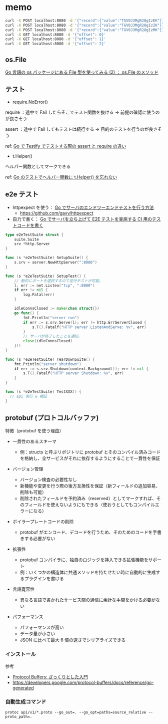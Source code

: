 # memo

```sh
curl -X POST localhost:8080 -d '{"record":{"value":"TGV0J3MgR28gIzEK"}}'
curl -X POST localhost:8080 -d '{"record":{"value":"TGV0J3MgR28gIzIK"}}'
curl -X POST localhost:8080 -d '{"record":{"value":"TGV0J3MgR28gIzMK"}}'
curl -X GET localhost:8080 -d '{"offset": 0}'
curl -X GET localhost:8080 -d '{"offset": 1}'
curl -X GET localhost:8080 -d '{"offset": 2}'
```

## os.File

[Go 言語の os パッケージにある File 型を使ってみる (2) ： os.File のメソッド](https://waman.hatenablog.com/entry/2017/10/04/070228)

## テスト

- require.NoError()

require ：途中で Fail したらそこでテスト関数を抜ける → 前提の確認に使うのが良さそう

assert ：途中で Fail してもテストは続行する → 目的のテストを行うのが良さそう

ref: [Go で Testify でテストする際の assert と require の違い](https://qiita.com/ysti/items/a987c627d7a5e5cf32ec)

- t.Helper()

ヘルパー関数としてマークできる

ref: [Go のテストでヘルパー関数に t.Helper() を忘れない](https://qiita.com/ichiban@github/items/b5f8e5c7e00c85cb5ca7)

## e2e テスト

- httpexpect を使う： [Go でサーバのエンドツーエンドテストを行う方法](https://note.com/navitime_tech/n/ne935de0d34c9)
  - https://github.com/gavv/httpexpect
- 自力で書く： [Go でサーバを立ち上げて E2E テストを実施する CI 用のテストコードを書く](https://budougumi0617.github.io/2020/03/27/http-test-in-go/)

```go
type e2eTestSuite struct {
	suite.Suite
	srv *http.Server
}

func (s *e2eTestSuite) SetupSuite() {
	s.srv = server.NewHttpServer(":8080")
}

func (s *e2eTestSuite) SetupTest() {
	// 動的にポートを選択するので並行テストが可能。
	l, err := net.Listen("tcp", ":8080")
	if err != nil {
		log.Fatal(err)
	}

	idleConnsClosed := make(chan struct{})
	go func() {
		fmt.Println("server run")
		if err := s.srv.Serve(l); err != http.ErrServerClosed {
			s.T().Fatalf("HTTP server ListenAndServe: %v", err)
		}
		// サーバが終了したことを通知。
		close(idleConnsClosed)
	}()
}

func (s *e2eTestSuite) TearDownSuite() {
	fmt.Println("server shutdown")
	if err := s.srv.Shutdown(context.Background()); err != nil {
		s.T().Fatalf("HTTP server Shutdown: %v", err)
	}
}

func (s *e2eTestSuite) TestXXX() {
  // api 実行 & 検証
}
```

## protobuf (プロトコルバッファ)

特徴（protobuf を使う理由）

- 一貫性のあるスキーマ

  - 例：structs と呼ぶリポジトリに protobuf とそのコンパイル済みコードを格納し、全サービスがそれに依存するようにすることで一貫性を保証

- バージョン管理

  - バージョン検査の必要性なし
  - 新機能や変更を行う際の後方互換性を保証（新フィールドの追加容易、削除も可能）
  - 削除されたフィールドを予約済み（reserved）としてマークすれば、そのフィールドを使えないようにもできる（使おうとしてもコンパイルエラーになる）

- ボイラープレートコードの削除

  - protobuf がエンコード、デコードを行うため、そのためのコードを手書きする必要がない

- 拡張性

  - protobuf コンパイラに、独自のロジックを挿入できる拡張機能をサポート
  - 例：いくつかの構造体に共通メソッドを持たせたい時に自動的に生成するプラグインを書ける

- 言語寛容性

  - 異なる言語で書かれたサービス間の通信に余計な手間をかける必要がない

- パフォーマンス
  - パフォーマンスが高い
  - データ量が小さい
  - JSON に比べて最大 6 倍の速さでシリアライズできる

### インストール

参考

- [Protocol Buffers: ざっくりとした入門](https://qiita.com/nozmiz/items/fdbd052c19dad28ab067)
- https://developers.google.com/protocol-buffers/docs/reference/go-generated

### 自動生成コマンド

```
protoc api/v1/*.proto --go_out=. --go_opt=paths=source_relative --proto_path=.
```
